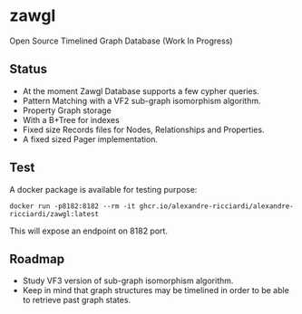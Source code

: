 # zawgl
Open Source Timelined Graph Database (Work In Progress)

## Status
* At the moment Zawgl Database supports a few cypher queries.
* Pattern Matching with a VF2 sub-graph isomorphism algorithm.
* Property Graph storage
* With a B+Tree for indexes
* Fixed size Records files for Nodes, Relationships and Properties.
* A fixed sized Pager implementation.

## Test
A docker package is available for testing purpose:  
```shell
docker run -p8182:8182 --rm -it ghcr.io/alexandre-ricciardi/alexandre-ricciardi/zawgl:latest
```

This will expose an endpoint on 8182 port.

## Roadmap
* Study VF3 version of sub-graph isomorphism algorithm.
* Keep in mind that graph structures may be timelined in order to be able to retrieve past graph states.

